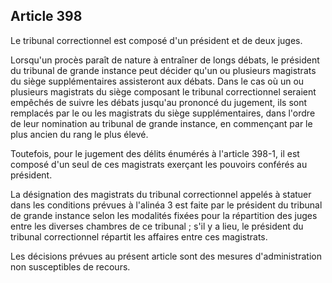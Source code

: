 Article 398
----
Le tribunal correctionnel est composé d'un président et de deux juges.

Lorsqu'un procès paraît de nature à entraîner de longs débats, le président du
tribunal de grande instance peut décider qu'un ou plusieurs magistrats du siège
supplémentaires assisteront aux débats. Dans le cas où un ou plusieurs
magistrats du siège composant le tribunal correctionnel seraient empêchés de
suivre les débats jusqu'au prononcé du jugement, ils sont remplacés par le ou
les magistrats du siège supplémentaires, dans l'ordre de leur nomination au
tribunal de grande instance, en commençant par le plus ancien du rang le plus
élevé.

Toutefois, pour le jugement des délits énumérés à l'article 398-1, il est
composé d'un seul de ces magistrats exerçant les pouvoirs conférés au président.

La désignation des magistrats du tribunal correctionnel appelés à statuer dans
les conditions prévues à l'alinéa 3 est faite par le président du tribunal de
grande instance selon les modalités fixées pour la répartition des juges entre
les diverses chambres de ce tribunal ; s'il y a lieu, le président du tribunal
correctionnel répartit les affaires entre ces magistrats.

Les décisions prévues au présent article sont des mesures d'administration non
susceptibles de recours.
